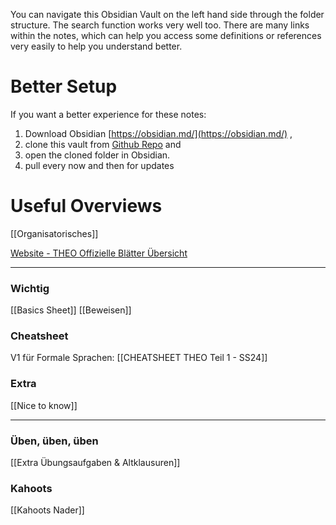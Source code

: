 You can navigate this Obsidian Vault on the left hand side through the folder structure.
The search function works very well too.
There are many links within the notes, which can help you access some definitions or references very easily to help you understand better.

# Better Setup
If you want a better experience for these notes:
1. Download Obsidian [https://obsidian.md/](https://obsidian.md/) ,
2. clone this vault from [Github Repo](https://github.com/alKerim/TheoVault) and
4. open the cloned folder in Obsidian.
5. pull every now and then for updates


# Useful Overviews
[[Organisatorisches]]

[Website - THEO Offizielle Blätter Übersicht](https://teaching.model.in.tum.de/2024ss/theo/ex/sheets.html)
____
### Wichtig
[[Basics Sheet]]
[[Beweisen]]

### Cheatsheet
V1 für Formale Sprachen: [[CHEATSHEET THEO Teil 1 - SS24]]

### Extra
[[Nice to know]]
____
### Üben, üben, üben
[[Extra Übungsaufgaben & Altklausuren]]

### Kahoots
[[Kahoots Nader]]

